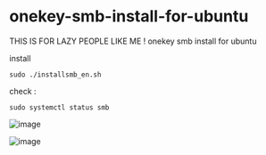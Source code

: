 # onekey-smb-install-for-ubuntu
THIS IS FOR LAZY PEOPLE LIKE ME !
onekey smb install for ubuntu

install
```
sudo ./installsmb_en.sh
```

check : 
```
sudo systemctl status smb
```


![image](https://github.com/user-attachments/assets/dd74dbb6-109f-4ace-973b-8edc72746b80)

![image](https://github.com/user-attachments/assets/c4550674-5e71-4ba2-ad41-69f6571ad35f)

